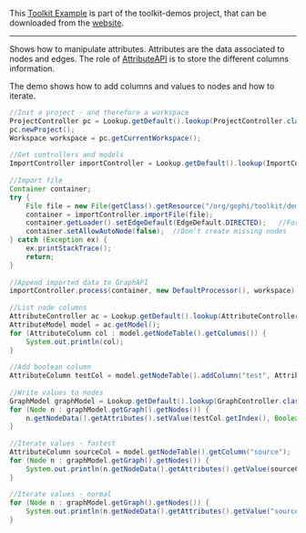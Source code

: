 This [Toolkit Example](How-to-code-with-the-Toolkit) is part of the toolkit-demos project, that can be downloaded from the [website](http://gephi.org/toolkit).

***

Shows how to manipulate attributes. Attributes are the data associated to nodes and edges. The role of  [AttributeAPI](http://gephi.org/docs/api/org/gephi/data/attributes/api/package-summary.html) is to store the different columns information.

The demo shows how to add columns and values to nodes and how to iterate.

```java
//Init a project - and therefore a workspace
ProjectController pc = Lookup.getDefault().lookup(ProjectController.class);
pc.newProject();
Workspace workspace = pc.getCurrentWorkspace();
 
//Get controllers and models
ImportController importController = Lookup.getDefault().lookup(ImportController.class);
 
//Import file
Container container;
try {
    File file = new File(getClass().getResource("/org/gephi/toolkit/demos/resources/polblogs.gml").toURI());
    container = importController.importFile(file);
    container.getLoader().setEdgeDefault(EdgeDefault.DIRECTED);   //Force DIRECTED
    container.setAllowAutoNode(false);  //Don't create missing nodes
} catch (Exception ex) {
    ex.printStackTrace();
    return;
}
 
//Append imported data to GraphAPI
importController.process(container, new DefaultProcessor(), workspace);
 
//List node columns
AttributeController ac = Lookup.getDefault().lookup(AttributeController.class);
AttributeModel model = ac.getModel();
for (AttributeColumn col : model.getNodeTable().getColumns()) {
    System.out.println(col);
}
 
//Add boolean column
AttributeColumn testCol = model.getNodeTable().addColumn("test", AttributeType.BOOLEAN);
 
//Write values to nodes
GraphModel graphModel = Lookup.getDefault().lookup(GraphController.class).getModel();
for (Node n : graphModel.getGraph().getNodes()) {
    n.getNodeData().getAttributes().setValue(testCol.getIndex(), Boolean.TRUE);
}
 
//Iterate values - fastest
AttributeColumn sourceCol = model.getNodeTable().getColumn("source");
for (Node n : graphModel.getGraph().getNodes()) {
    System.out.println(n.getNodeData().getAttributes().getValue(sourceCol.getIndex()));
}
 
//Iterate values - normal
for (Node n : graphModel.getGraph().getNodes()) {
    System.out.println(n.getNodeData().getAttributes().getValue("source"));
}
```